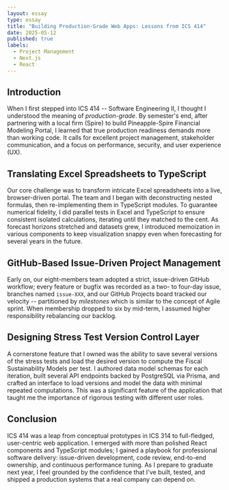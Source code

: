 ```yaml
---
layout: essay
type: essay
title: "Building Production-Grade Web Apps: Lessons from ICS 414"
date: 2025-05-12
published: true
labels:
  - Project Management
  - Next.js
  - React
---
```


## Introduction

When I first stepped into ICS 414 -- Software Engineering II, I thought I understood the meaning of *production-grade*. By semester's end, after partnering with a local firm (Spire) to build Pineapple-Spire Financial Modeling Portal, I learned that true production readiness demands more than working code. It calls for excellent project management, stakeholder communication, and a focus on performance, security, and user experience (UX).

## Translating Excel Spreadsheets to TypeScript

Our core challenge was to transform intricate Excel spreadsheets into a live, browser-driven portal. The team and I began with deconstructing nested formulas, then re-implementing them in TypeScript modules. To guarantee numerical fidelity, I did parallel tests in Excel and TypeScript to ensure consistent isolated calculations, iterating until they matched to the cent. As forecast horizons stretched and datasets grew, I introduced memoization in various components to keep visualization snappy even when forecasting for several years in the future.

## GitHub-Based Issue-Driven Project Management

Early on, our eight-members team adopted a strict, issue-driven GitHub workflow; every feature or bugfix was recorded as a two- to four-day issue, branches named `issue-XXX`, and our GitHub Projects board tracked our velocity -- partitioned by *milestones* which is similar to the concept of Agile sprint. When membership dropped to six by mid-term, I assumed higher responsibility rebalancing our backlog.

## Designing Stress Test Version Control Layer

A cornerstone feature that I owned was the ability to save several versions of the stress tests and load the desired version to compute the Fiscal Sustainability Models per test. I authored data model schemas for each iteration, built several API endpoints backed by PostgreSQL via Prisma, and crafted an interface to load versions and model the data with minimal repeated computations. This was a significant feature of the application that taught me the importance of rigorous testing with different user roles.

## Conclusion

ICS 414 was a leap from conceptual prototypes in ICS 314 to full-fledged, user-centric web application. I emerged with more than polished React components and TypeScript modules; I gained a playbook for professional software delivery: issue-driven development, code review, end-to-end ownership, and continuous performance tuning. As I prepare to graduate next year, I feel grounded by the confidence that I've built, tested, and shipped a production systems that a real company can depend on. 
